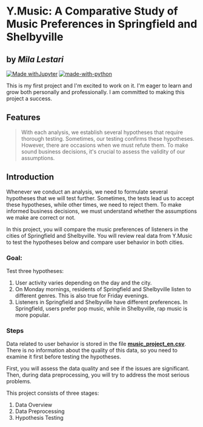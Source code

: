 # Y.Music: A Comparative Study of Music Preferences in Springfield and Shelbyville
## by _Mila Lestari_

[![Made withJupyter](https://img.shields.io/badge/Made%20with-Jupyter-orange?style=for-the-badge&logo=Jupyter)](https://jupyter.org/try)
[![made-with-python](https://img.shields.io/badge/Made%20with-Python-1f425f.svg)](https://www.python.org/)

This is my first project and I'm excited to work on it. I'm eager to learn and grow both personally and professionally. I am committed to making this project a success.

## Features
> With each analysis,
> we establish several hypotheses that require thorough testing.
> Sometimes, our testing confirms these hypotheses.
> However, there are occasions when we must refute them.
> To make sound business decisions, it's crucial to assess the validity of our assumptions.

## Introduction <a id='intro'></a>
Whenever we conduct an analysis, we need to formulate several hypotheses that we will test further. Sometimes, the tests lead us to accept these hypotheses, while other times, we need to reject them. To make informed business decisions, we must understand whether the assumptions we make are correct or not.

In this project, you will compare the music preferences of listeners in the cities of Springfield and Shelbyville. You will review real data from Y.Music to test the hypotheses below and compare user behavior in both cities.

### Goal:
Test three hypotheses:
1. User activity varies depending on the day and the city.
2. On Monday mornings, residents of Springfield and Shelbyville listen to different genres. This is also true for Friday evenings.
3. Listeners in Springfield and Shelbyville have different preferences. In Springfield, users prefer pop music, while in Shelbyville, rap music is more popular.

### Steps
Data related to user behavior is stored in the file [**music_project_en.csv**](https://raw.githubusercontent.com/milawidyalestari/data-analyst-ml-project/project1-y.music-behavior/music_project_en.csv). There is no information about the quality of this data, so you need to examine it first before testing the hypotheses.

First, you will assess the data quality and see if the issues are significant. Then, during data preprocessing, you will try to address the most serious problems.

This project consists of three stages:
1. Data Overview
2. Data Preprocessing
3. Hypothesis Testing
